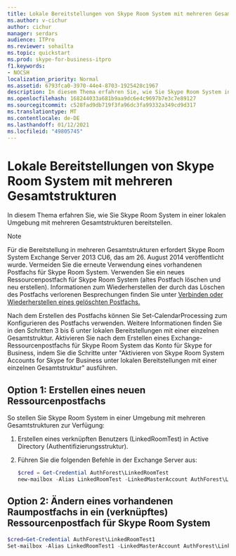 ```yaml
---
title: Lokale Bereitstellungen von Skype Room System mit mehreren Gesamtstrukturen
ms.author: v-cichur
author: cichur
manager: serdars
audience: ITPro
ms.reviewer: sohailta
ms.topic: quickstart
ms.prod: skype-for-business-itpro
f1.keywords:
- NOCSH
localization_priority: Normal
ms.assetid: 6793fca0-3970-44e4-8703-1925428c1967
description: In diesem Thema erfahren Sie, wie Sie Skype Room System in einer lokalen Umgebung mit mehreren Gesamtstrukturen bereitstellen.
ms.openlocfilehash: 168244033a681b9aa9dc6e4c9697b7e3c7e89127
ms.sourcegitcommit: c528fad9db719f3fa96dc3fa99332a349cd9d317
ms.translationtype: MT
ms.contentlocale: de-DE
ms.lasthandoff: 01/12/2021
ms.locfileid: "49805745"
---
```

# <a name="skype-room-system-multiple-forest-on-premises-deployments"></a>Lokale Bereitstellungen von Skype Room System mit mehreren Gesamtstrukturen
 
In diesem Thema erfahren Sie, wie Sie Skype Room System in einer lokalen Umgebung mit mehreren Gesamtstrukturen bereitstellen.
  
> [!NOTE]
> Für die Bereitstellung in mehreren Gesamtstrukturen erfordert Skype Room System Exchange Server 2013 CU6, das am 26. August 2014 veröffentlicht wurde. Vermeiden Sie die erneute Verwendung eines vorhandenen Postfachs für Skype Room System. Verwenden Sie ein neues Ressourcenpostfach für Skype Room System (altes Postfach löschen und neu erstellen). Informationen zum Wiederherstellen der durch das Löschen des Postfachs verlorenen Besprechungen finden Sie unter [Verbinden oder Wiederherstellen eines gelöschten Postfachs.](https://technet.microsoft.com/library/jj863438%28v=exchg.150%29.aspx) 
  
Nach dem Erstellen des Postfachs können Sie Set-CalendarProcessing zum Konfigurieren des Postfachs verwenden. Weitere Informationen finden Sie in den Schritten 3 bis 6 unter lokalen Bereitstellungen mit einer einzelnen Gesamtstruktur. Aktivieren Sie nach dem Erstellen eines Exchange-Ressourcenpostfachs für Skype Room System das Konto für Skype for Business, indem Sie die Schritte unter "Aktivieren von Skype Room System Accounts for Skype for Business unter lokalen Bereitstellungen mit einer einzelnen Gesamtstruktur" ausführen.
  
## <a name="option-1-create-a-new-resource-mailbox"></a>Option 1: Erstellen eines neuen Ressourcenpostfachs

So stellen Sie Skype Room System in einer Umgebung mit mehreren Gesamtstrukturen zur Verfügung:
  
1. Erstellen eines verknüpften Benutzers (LinkedRoomTest) in Active Directory (Authentifizierungsstruktur).
    
2. Führen Sie die folgenden Befehle in der Exchange Server aus:
    
   ```powershell
   $cred = Get-Credential AuthForest\LinkedRoomTest
   new-mailbox -Alias LinkedRoomTest -LinkedMasterAccount AuthForest\LinkedRoomTest -LinkedDomainController AuthForest-4939.AuthForest.extest.contoso.com -UserPrincipalName LinkedRoomTest@ExchangeForest.contoso.comm -Name LinkedRoomTest -LinkedCredential $cred -LinkedRoom
   ```

## <a name="option-2-change-an-existing-room-mailbox-to-skype-room-system-linked-resource-mailbox"></a>Option 2: Ändern eines vorhandenen Raumpostfachs in ein (verknüpftes) Ressourcenpostfach für Skype Room System

```powershell
$cred=Get-Credential AuthForest\LinkedRoomTest1
Set-mailbox -Alias LinkedRoomTest1 -LinkedMasterAccount AuthForest\LinkedRoomTest1 -LinkedDomainController AuthForest-4939.AuthForest.extest.contoso.com -Name LinkedRoomTest1 -LinkedCredential $cred -Identity LinkedRoomTest1
```


